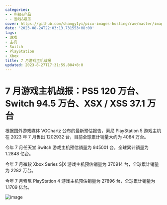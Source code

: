 ```yaml
---
categories:
- - 科技&产品
- - 游戏&娱乐
cover: https://github.com/shangy1yi/picx-images-hosting/raw/master/image.3yf4w1cuonm0.webp
date: '2023-08-24T22:03:13.731553+08:00'
tags:
- 游戏
- 主机
- Switch
- PlayStation
- Xbox
title: 7 月游戏主机战报
updated: 2023-8-27T17:31:59.804+8:0
---
```

# 7 月游戏主机战报：PS5 120 万台、Switch 94.5 万台、XSX / XSS 37.1 万台

根据国外游戏媒体 VGChartz 公布的最新预估报告，索尼 PlayStation 5 游戏主机在 2023 年 7 月售出 1202932 台，目前全球累计销量大约为 4084 万台。

今年 7 月任天堂 Switch 游戏主机预估销量为 945001 台，全球累计销量为 1.2848 亿台。

今年 7 月微软 Xbox Series S|X 游戏主机预估销量为 370914 台，全球累计销量为 2282 万台。

今年 7 月索尼 PlayStation 4 游戏主机预估销量为 27896 台，全球累计销量为 1.1709 亿台。

<img src="https://github.com/shangy1yi/picx-images-hosting/raw/master/image.3yf4w1cuonm0.webp" alt="image" />
